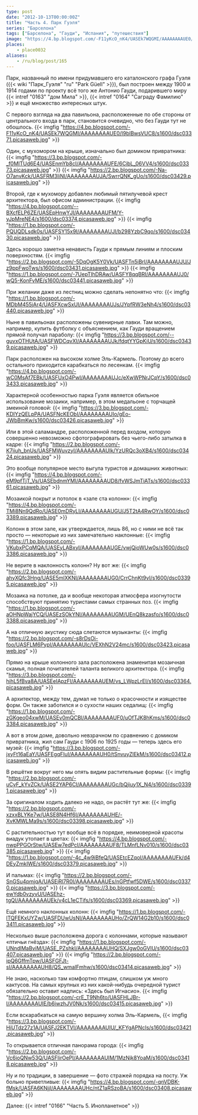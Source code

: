 ```yaml
---
type: post
date: "2012-10-13T00:00:00Z"
title: "Часть 4. Парк Гуэля"
series: "Барселона"
tags: ["Барселона", "Гауди", "Испания", "путешествия"]
image: "https://4.bp.blogspot.com/-F11yKcO_nK4/UASEk7WQGMI/AAAAAAAAUE0/I9blBwsVUC8/s1600/dsc03371.picasaweb.jpg"
places:
    - place0032
aliases:
    - /ru/blog/post/165
---
```


Парк, названный по имени придумавшего его каталонского графа Гуэля ({{< wiki "Парк_Гуэля" "ru" "Park Güell" >}}), был построен между 1900 и 1914 годами по проекту всё того же Антонио Гауди, подарившего миру {{< intref "0163" "дом Мила" >}}, {{< intref "0164" "Саграду Фамилию" >}} и ещё множество интересных штук.

С первого взгляда на два павильона, расположенные по обе стороны от центрального входа в парк, становится очевидно, что без Гауди тут не обошлось.
{{< imgfig "https://4.bp.blogspot.com/-F11yKcO_nK4/UASEk7WQGMI/AAAAAAAAUE0/I9blBwsVUC8/s1600/dsc03371.picasaweb.jpg" >}}

<!--more-->

Один, с мухомором на крыше, изначально был домиком привратника:
{{< imgfig "https://3.bp.blogspot.com/-_f0MITUd6E4/UASEnmYb8cI/AAAAAAAAUFE/6CibL_06VV4/s1600/dsc03373.picasaweb.jpg" >}}
{{< imgfig "https://2.bp.blogspot.com/-Na-O7anvKck/UASFRM3IiNI/AAAAAAAAUJA/SwrrQNK_gUo/s1600/dsc03429.picasaweb.jpg" >}}

Второй, где к мухомору добавлен любимый пятилучевой крест архитектора, был офисом администрации.
{{< imgfig "https://4.bp.blogspot.com/--BXcfELP6ZE/UASEpHnwYJI/AAAAAAAAUFM/Y-yJpMreNE4/s1600/dsc03374.picasaweb.jpg" >}}
{{< imgfig "https://1.bp.blogspot.com/-PQUQDLsdk0s/UASFSY15x9I/AAAAAAAAUJI/b298YzbC9qo/s1600/dsc03430.picasaweb.jpg" >}}

Здесь хорошо заметна ненависть Гауди к прямым линиям и плоским поверхностям.
{{< imgfig "https://2.bp.blogspot.com/-5DqOgK5Y0Vk/UASFTn5iBrI/AAAAAAAAUJU/Jz9ppFwoTws/s1600/dsc03431.picasaweb.jpg" >}}
{{< imgfig "https://1.bp.blogspot.com/-7UepTIhDRAw/UASFY8qqBRI/AAAAAAAAUJ0/wQ5-KonFvME/s1600/dsc03441.picasaweb.jpg" >}}

При желании даже из лестниц можно сделать непонятно что:
{{< imgfig "https://1.bp.blogspot.com/-MDbM455jAr4/UASFXcwSxUI/AAAAAAAAUJs/JYpfRW3eNh4/s1600/dsc03440.picasaweb.jpg" >}}

Ныне в павильонах расположены сувенирные лавки. Там можно, например, купить футболку с объяснением, как Гауди вращением прямой получал параболу:
{{< imgfig "https://3.bp.blogspot.com/--guvxOTHUtA/UASFWDCqvXI/AAAAAAAAUJk/fdqtYYGpKiU/s1600/dsc03439.picasaweb.jpg" >}}

Парк расположен на высоком холме Эль-Кармель. Поэтому до всего остального приходится карабкаться по лесенкам.
{{< imgfig "https://4.bp.blogspot.com/-wC0MsAf7EBk/UASFUxO4PwI/AAAAAAAAUJc/eXwWPNrJCpY/s1600/dsc03433.picasaweb.jpg" >}}

Характерной особенностью парка Гуэля является обильное использование мозаики, например, в этом медальоне с торчащей змеиной головой:
{{< imgfig "https://3.bp.blogspot.com/-KDIYzQELpPA/UASFNcKEObI/AAAAAAAAUIo/gEo-JWbBmKw/s1600/dsc03426.picasaweb.jpg" >}}

Или в этой саламандре, расположенной перед входом, которую совершенно невозможно сфотографировать без чьего-либо затылка в кадре:
{{< imgfig "https://2.bp.blogspot.com/-K7iiuh_bnUs/UASFMWuvzyI/AAAAAAAAUIk/YzURQc3oXB4/s1600/dsc03424.picasaweb.jpg" >}}

Это вообще популярное место выгула туристов и домашних животных:
{{< imgfig "https://4.bp.blogspot.com/-eM9pfTjT_Vs/UASEbdnmYMI/AAAAAAAAUD8/fvWSJmTiATs/s1600/dsc03361.picasaweb.jpg" >}}

Мозаикой покрыт и потолок в «зале ста колонн»:
{{< imgfig "https://4.bp.blogspot.com/-TMi8Nn9QdRo/UASE0mDRyLI/AAAAAAAAUGU/J5T2tA4RwOY/s1600/dsc03389.picasaweb.jpg" >}}

Колонн в этом зале, как утверждается, лишь 86, но с ними не всё так просто — некоторые из них замечательно наклонные:
{{< imgfig "https://1.bp.blogspot.com/-VKubxPCqMQA/UASEyLABxyI/AAAAAAAAUGE/vwjQioWUw0s/s1600/dsc03386.picasaweb.jpg" >}}

Не верите в наклонность колонн? Ну вот же:
{{< imgfig "https://2.bp.blogspot.com/-ahyXQfc3Hng/UASE5mlXKNI/AAAAAAAAUG0/CrrChnKt9vI/s1600/dsc03395.picasaweb.jpg" >}}

Мозаика на потолке, да и вообще некоторая атмосфера изогнутости способствуют принятию туристами самых странных поз.
{{< imgfig "https://1.bp.blogspot.com/-aOHNpWajYCQ/UASEzSOkYNI/AAAAAAAAUGM/UEnQ8kzasfo/s1600/dsc03388.picasaweb.jpg" >}}

А на отличную акустику сюда слетаются музыканты:
{{< imgfig "https://2.bp.blogspot.com/-s8rDsOi-foo/UASFLM6PypI/AAAAAAAAUIc/VEXhN2V24mc/s1600/dsc03423.picasaweb.jpg" >}}

Прямо на крыше колонного зала расположена знаменитая мозаичная скамья, полная почитателей таланта великого архитектора.
{{< imgfig "https://3.bp.blogspot.com/-hihL5fBva8A/UASEeIApzFI/AAAAAAAAUEM/vs_LWpzLrEI/s1600/dsc03364.picasaweb.jpg" >}}

А архитектор, между тем, думал не только о красочности и изяществе форм. Он также заботился и о сухости наших седалищ:
{{< imgfig "https://1.bp.blogspot.com/-zGKgeo04xwM/UASEv0mQCBI/AAAAAAAAUF0/uOfTJK8hKms/s1600/dsc03384.picasaweb.jpg" >}}

А вот в этом доме, довольно невзрачном по сравнению с домиком привратника, жил сам Гауди с 1906 по 1925 годы — теперь здесь его музей:
{{< imgfig "https://3.bp.blogspot.com/-jxyFt16aEaY/UASFEgqFIuI/AAAAAAAAUH0/tSnvuyZlEkM/s1600/dsc03412.picasaweb.jpg" >}}

В решётке вокруг него мы опять видим растительные формы:
{{< imgfig "https://2.bp.blogspot.com/-uCvF_kYvZCk/UASE2YAP6CI/AAAAAAAAUGc/bQjiuy1X_N4/s1600/dsc03391.picasaweb.jpg" >}}

За оригиналом ходить далеко не надо, он растёт тут же:
{{< imgfig "https://2.bp.blogspot.com/-xzxxBLYKe7w/UASE8N4Hf6I/AAAAAAAAUHE/-XvKMWLMa9s/s1600/dsc03398.picasaweb.jpg" >}}

С растительностью тут вообще всё в порядке, неимоверной красоты виадук утопает в цветах:
{{< imgfig "https://4.bp.blogspot.com/-nwpPPGOrStw/UASEw7edPcI/AAAAAAAAUF8/TLMnfLNv010/s1600/dsc03385.picasaweb.jpg" >}}
{{< imgfig "https://1.bp.blogspot.com/-4c_4w9iBfeQ/UASEtcEZqoI/AAAAAAAAUFk/d4DEyZmkIWE/s1600/dsc03379.picasaweb.jpg" >}}

И пальмах:
{{< imgfig "https://2.bp.blogspot.com/-SnGSu4pmjqA/UASEjRl7R0I/AAAAAAAAUEs/nGPtfwf5DWE/s1600/dsc03370.picasaweb.jpg" >}}
{{< imgfig "https://3.bp.blogspot.com/-ewYdb0vzyvU/UASEhz-tgQI/AAAAAAAAUEk/v4cL1eCTifs/s1600/dsc03369.picasaweb.jpg" >}}

Ещё немного наклонных колонн:
{{< imgfig "https://1.bp.blogspot.com/-lTQFEKxUYZw/UASFDUwUsNI/AAAAAAAAUHo/ZrQW14G2b10/s1600/dsc03411.picasaweb.jpg" >}}

Несколько выше расположена дорога с колоннами, которые называют «птичьи гнёзда»:
{{< imgfig "https://1.bp.blogspot.com/-UNndlMaBviM/UASE_PZshkI/AAAAAAAAUHQ/SXJgw0oGVlU/s1600/dsc03407.picasaweb.jpg" >}}
{{< imgfig "https://2.bp.blogspot.com/-ipQ6GffmTpw/UASFGFJt-sI/AAAAAAAAUH8/QS_wmalFmhw/s1600/dsc03414.picasaweb.jpg" >}}

Не знаю, насколько там комфортно птицам, слишком уж много кактусов. На самых крупных из них какой-нибудь очередной турист обязательно оставит надпись: «Здесь был Игнасио».
{{< imgfig "https://2.bp.blogspot.com/-crE_T9Nh6to/UASFHLJBr-I/AAAAAAAAUIE/b6iwzhJV0Nk/s1600/dsc03415.picasaweb.jpg" >}}

Если вскарабкаться на самую вершину холма Эль-Кармель,
{{< imgfig "https://3.bp.blogspot.com/-HiUTdz27z1A/UASFJ2EKTVI/AAAAAAAAUIU/_KFYgAPNcIs/s1600/dsc03421.picasaweb.jpg" >}}

То открывается отличная панорама города:
{{< imgfig "https://2.bp.blogspot.com/-Vc6ioQNw53Q/UASFIirOePI/AAAAAAAAUIM/1MzNjk8YoaM/s1600/dsc03418.picasaweb.jpg" >}}

Ну и по традиции, в завершение — фото стражей порядка на посту. Уж больно приветливые:
{{< imgfig "https://4.bp.blogspot.com/-qnVDBK-fMsk/UASFA6KNjjI/AAAAAAAAUHc/ntZ1aRSzoBA/s1600/dsc03408.picasaweb.jpg" >}}

Далее: {{< intref "0166" "Часть 5. Инопланетное" >}}
